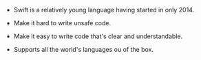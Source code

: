 - Swift is a relatively young language having started in only 2014.

- Make it hard to write unsafe code.
- Make it easy to write code that's clear and understandable.
- Supports all the world's languages ou of the box.
